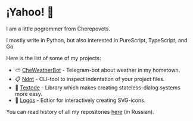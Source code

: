 # ¡Yahoo! :partying_face:

I am a little pogrommer from Cherepovets.

I mostly write in Python, but also interested in PureScript, TypeScript, and Go.

Here is the list of some of my projects:

- :partly_sunny: [CheWeatherBot](https://github.com/Masynchin/CheWeatherBot) -
  Telegram-bot about weather in my hometown.
- :clipboard: [Ndnt](https://github.com/Masynchin/ndnt) -
  CLI-tool to inspect indentation of your project files.
- :speech_balloon: [Textode](https://github.com/Masynchin/textode) -
  Library which makes creating stateless-dialog systems more easy.
- :art: [Logos](https://github.com/Masynchin/logos) -
  Edtior for interactively creating SVG-icons.

You can read history of all my repositories
[here](https://github.com/Masynchin/history) (in Russian).
